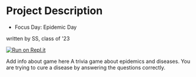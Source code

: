 # Project Description
* Focus Day: Epidemic Day

written by SS, class of '23

[![Run on Repl.it](https://repl.it/badge/github/athenian-ct-projects/23sswida-ff-project)](https://repl.it/github/athenian-ct-projects/23sswida-ff-project)

Add info about game here
A trivia game about epidemics and diseases. You are trying to cure a disease by answering the questions correctly.
